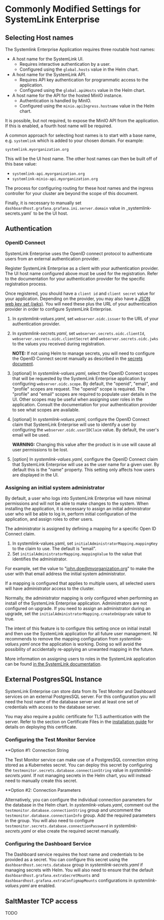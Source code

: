 # Commonly Modified Settings for SystemLink Enterprise

## Selecting Host names

The Systemlink Enterprise Application requires three routable host names:

- A host name for the SystemLink UI.
    - Requires interactive authentication by a user.
    - Configured using the `global.hosts` value in the Helm chart.
- A host name for the SystemLink API.
    - Requires API key authentication for programmatic access to the application.
    - Configured using the `global.apiHosts` value in the Helm chart.
- A host name for the API for the hosted MinIO instance.
    - Authentication is handled by MinIO.
    - Configured using the `minio.apiIngress.hostname` value in the Helm chart.

It is possible, but not required, to expose the MinIO API from the application. If this is enabled, a fourth host name will be required.

A common approach for selecting host names is to start with a base name, e.g. `systemlink` which is added to your chosen domain. For example:

`systemlink.myorganization.org`

This will be the UI host name. The other host names can then be built off of this base value:

- `systemlink-api.myorganization.org`
- `systemlink-minio-api.myorganization.org`

The process for configuring routing for these host names and the ingress controller for your cluster are beyond the scope of this document.

Finally, it is necessary to manually set `dashboardhost.grafana.grafana.ini.server.domain` value in _systemlink-secrets.yaml` to be the UI host.

## Authentication

### OpenID Connect

SystemLink Enterprise uses the OpenID connect protocol to authenticate users from an external authentication provider.

Register SystemLink Enterprise as a client with your authentication provider. The UI host name configured above must be used for the registration. Refer to the documentation for your authentication provider for the specific registration process.

Once registered, you should have a `client id` and `client secret` value for your application. Depending on the provider, you may also have a [JSON web key set (jwks)](https://datatracker.ietf.org/doc/html/rfc7517#section-5). You will need these plus the URL of your authentication provider in order to configure SystemLink Enterprise.

1. In _systemlink-values.yaml_, set `webserver.oidc.issuer` to the URL of your authentication provider.
2. In _systemlink-secrets.yaml_, set `webserver.secrets.oidc.clientId`, `webserver.secrets.oidc.clientSecret` and `webserver.secrets.oidc.jwks` to the values you received during registration.

    **NOTE:** If not using Helm to manage secrets, you will need to configure the OpenID Connect secret manually as described in the [secrets document](../secrets/secrets.md).

3. \[optional\] In _systemlink-values.yaml_, select the OpenID Connect scopes that will be requested by the SystemLink Enterprise application by configuring `webserver.oidc.scope`. By default, the "openid", "email", and "profile" scopes are request. The "openid" scope is required. The "profile" and "email" scopes are required to populate user details in the UI. Other scopes may be useful when assigning user roles in the application. Consult the documentation for your authentication provider to see what scopes are available.

4. \[optional\] In _systemlink-values.yaml_, configure the OpenID Connect claim that SystemLink Enterprise will use to identify a user by configuring the `webserver.oidc.userIDClaim` value. By default, the user's email will be used.

    **WARNING:** Changing this value after the product is in use will cause all user permissions to be lost.

5. \[option\] In _systemlink-values.yaml_, configure the OpenID Connect claim that SystemLink Enterprise will use as the user name for a given user. By default this is the "name" property. This setting only affects how users are displayed in the UI.

### Assigning an initial system administrator

By default, a user who logs into SystemLink Enterprise will have minimal permissions and will not be able to make changes to the system. When installing the application, it is necessary to assign an initial administrator user who will be able to log in, perform initial configuration of the application, and assign roles to other users.

The administrator is assigned by defining a mapping for a specific Open ID Connect claim.

1. In systemlink-values.yaml, set `initialAdministratorMapping.mappingKey` to the claim to use. The default is "email".
2. Set `initialAdministratorMapping.mappingValue` to the value that identifies the administrator.

For example, set the value to "john.doe@myorganization.org" to make the user with that email address the initial system administrator.

If a mapping is configured that applies to multiple users, all selected users will have administrator access to the cluster.

Normally, the administrator mapping is only configured when performing an install of the SystemLink Enterprise application. Administrators are not configured on upgrade. If you need to assign an administrator during an upgrade, set the `initialAdministratorMapping.createOnUpgrade` value to true.

The intent of this feature is to configure this setting once on initial install and then use the SystemLink application for all future user management. NI recommends to remove the mapping configuration from _systemlink-values.yaml_ once the application is working. Doing so will avoid the possibility of accidentally re-applying an unwanted mapping in the future.

More information on assigning users to roles in the SystemLink application can be found [in the SystemLink documentation](https://www.ni.com/documentation/en/systemlink/latest/setup/mapping-roles/).

## External PostgresSQL Instance

SystemLink Enterprise can store data from its Test Monitor and Dashboard services on an external PostgresSQL server. For this configuration you will need the host name of the database server and at least one set of credentials with access to the database server.

You may also require a public certificate for TLS authentication with the server. Refer to the section on Certificate Files in the [installation guide](../installation-guide.md) for details on deploying this certificate.

### Configuring the Test Monitor Service

**Option #1: Connection String

The Test Monitor service can make use of a PostgresSQL connection string stored as a Kubernetes secret. You can deploy this secret by configuring the `testmonitor.secrets.database.connectionString` value in _systemlink-secrets.yaml_. If not managing secrets in the Helm chart, you will instead need to manually create this secret.

**Option #2: Connection Parameters

Alternatively, you can configure the individual connection parameters for the database in the Helm chart. In _systemlink-values.yaml_, comment out the `testmonitor.database.connectionString` group and uncomment the `testmonitor.database.connectionInfo` group. Add the required parameters in the group. You will also need to configure `testmonitor.secrets.database.connectionPassword` in _systemlink-secrets.yaml_ or else create the required secret manually.

### Configuring the Dashboard Service

The Dashboard service requires the host name and credentials to be provided as a secret. You can configure this secret using the `dashboardhost.secrets.database` group in _systemlink-secrets.yaml_ if managing secrets with Helm. You will also need to ensure that the default `dashboardhost.grafana.extraSecretMounts` and `dashboardhost.grafana.extraConfigmapMounts` configurations in _systemlink-values.yaml_ are enabled.

## SaltMaster TCP access

TODO
